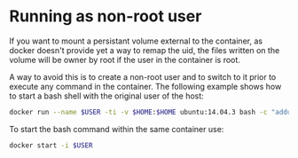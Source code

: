 # Running as non-root user

If you want to mount a persistant volume external to the container, as docker doesn't provide
yet a way to remap the uid, the files written on the volume will be owner by root if the user in
the container is root.

A way to avoid this is to create a non-root user and to switch to it prior to execute any command in the container.
The following example shows how to start a bash shell with the original user of the host:

```bash
docker run --name $USER -ti -v $HOME:$HOME ubuntu:14.04.3 bash -c "adduser --disabled-password --gecos \"$(getent passwd $USER | cut -d ':' -f 5 | cut -d ',' -f 1)\" --uid $UID --ingroup users $USER && adduser $USER sudo && echo '%sudo ALL=(ALL) NOPASSWD:ALL' >> /etc/sudoers ; cd $HOME && su $USER"
```

To start the bash command within the same container use:

```bash
docker start -i $USER
```

